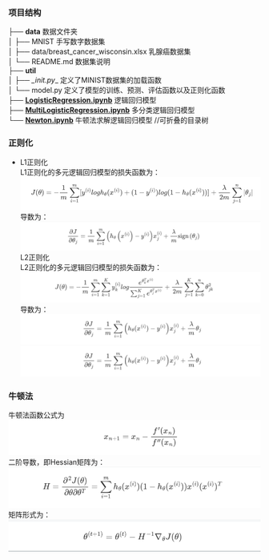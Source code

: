 ### 项目结构

├── **data** 数据文件夹  
│   ├── MNIST 手写数字数据集  
│   ├── data/breast_cancer_wisconsin.xlsx 乳腺癌数据集  
│   └── README.md 数据集说明  
├── **util**  
│   ├── _\_init.py__ 定义了MINIST数据集的加载函数  
│   └── model.py 定义了模型的训练、预测、评估函数以及正则化函数  
├── [**LogisticRegression.ipynb**](LogisticRegression.ipynb) 逻辑回归模型  
├── [**MultiLogisticRegression.ipynb**](MultiLogisticRegression.ipynb) 多分类逻辑回归模型  
└── [**Newton.ipynb**](Newton.ipynb) 牛顿法求解逻辑回归模型
//可折叠的目录树

### 正则化
- L1正则化<br>
L1正则化的多元逻辑回归模型的损失函数为：
![L1.png](<image/L1.png>)
导数为：
![L1gradient.png](image%2FL1gradient.png)
L2正则化<br>
L2正则化的多元逻辑回归模型的损失函数为：
![L2.png](image%2FL2.png)
导数为：
![L2gradient.png](image%2FL2gradient.png)<img src="image/L2gradient.png" alt="">

### 牛顿法
牛顿法函数公式为
![newton.png](image%2Fnewton.png)
二阶导数，即Hessian矩阵为：
![Hessian.png](image%2FHessian.png)
矩阵形式为：
![newton_matrix.png](image%2Fnewton_matrix.png)

